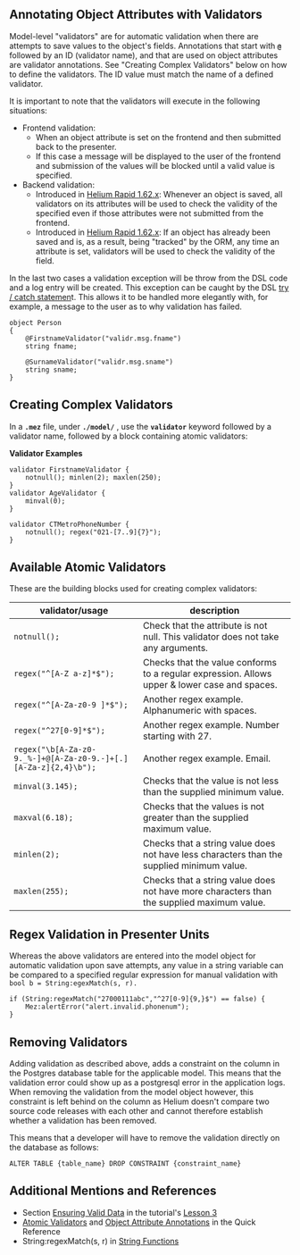  


  


## Annotating Object Attributes with Validators 

Model-level "validators" are for automatic validation when there are attempts to save values to the object's fields. Annotations that start with **`@`** followed by an ID (validator name), and that are used on object attributes are validator annotations. See "Creating Complex Validators" below on how to define the validators. The ID value must match the name of a defined validator.

It is important to note that the validators will execute in the following situations:

  * Frontend validation:
    * When an object attribute is set on the frontend and then submitted back to the presenter.
    * If this case a message will be displayed to the user of the frontend and submission of the values will be blocked until a valid value is specified.
  * Backend validation:
    * Introduced in [Helium Rapid 1.62.x](/wiki/spaces/HTUT/pages/338558980/1.62.0+Release+Notes): Whenever an object is saved, all validators on its attributes will be used to check the validity of the specified even if those attributes were not submitted from the frontend.
    * Introduced in [Helium Rapid 1.62.x](/wiki/spaces/HTUT/pages/338558980/1.62.0+Release+Notes): If an object has already been saved and is, as a result, being "tracked" by the ORM, any time an attribute is set, validators will be used to check the validity of the field.



In the last two cases a validation exception will be throw from the DSL code and a log entry will be created. This exception can be caught by the DSL [try / catch statemen](/wiki/spaces/HTUT/pages/5735597/Exception+Handling)t. This allows it to be handled more elegantly with, for example, a message to the user as to why validation has failed.

  

    
    
    object Person
    {
        @FirstnameValidator("validr.msg.fname")
        string fname;
     
        @SurnameValidator("validr.msg.sname")
        string sname;
    }

  


  


  


## Creating Complex Validators

In a **`.mez`** file, under **`./model/`** , use the **`validator`** keyword followed by a validator name, followed by a block containing atomic validators:

**Validator Examples**
    
    
    validator FirstnameValidator {
        notnull(); minlen(2); maxlen(250);
    }
    validator AgeValidator {
        minval(0);
    }
     
    validator CTMetroPhoneNumber {
        notnull(); regex("021-[7..9]{7}");
    }

  


  


  


## Available Atomic Validators

These are the building blocks used for creating complex validators:

  


validator/usage| description  
---|---  
`notnull();`| Check that the attribute is not null. This validator does not take any arguments.  
`regex("^[A-Z a-z]*$");`| Checks that the value conforms to a regular expression. Allows upper & lower case and spaces.  
`regex("^[A-Za-z0-9 ]*$");`| Another regex example. Alphanumeric with spaces.  
`regex("^27[0-9]*$");`| Another regex example. Number starting with 27.  
`regex("\b[A-Za-z0-9._%-]+@[A-Za-z0-9.-]+[.][A-Za-z]{2,4}\b");`| Another regex example. Email.  
`minval(3.145);`| Checks that the value is not less than the supplied minimum value.  
`maxval(6.18);`| Checks that the values is not greater than the supplied maximum value.  
`minlen(2);`| Checks that a string value does not have less characters than the supplied minimum value.  
`maxlen(255);`| Checks that a string value does not have more characters than the supplied maximum value.  
  
  


  


  


## Regex Validation in Presenter Units

Whereas the above validators are entered into the model object for automatic validation upon save attempts, any value in a string variable can be compared to a specified regular expression for manual validation with `bool b = String:egexMatch(s, r).`
    
    
    if (String:regexMatch("27000111abc","^27[0-9]{9,}$") == false) {
        Mez:alertError("alert.invalid.phonenum");
    }

  


  


  


## Removing Validators

Adding validation as described above, adds a constraint on the column in the Postgres database table for the applicable model. This means that the validation error could show up as a postgresql error in the application logs. When removing the validation from the model object however, this constraint is left behind on the column as Helium doesn't compare two source code releases with each other and cannot therefore establish whether a validation has been removed.

This means that a developer will have to remove the validation directly on the database as follows:
    
    
    ALTER TABLE {table_name} DROP CONSTRAINT {constraint_name}

  


## Additional Mentions and References

  * Section [Ensuring Valid Data](https://mezzaninewiki.atlassian.net/wiki/pages/viewpage.action?pageId=5741853#Lesson3:UserInput,Persistence,Validation,andTables\(continued\)-EnsuringValidData) in the tutorial's [Lesson 3](/wiki/spaces/HTUT/pages/5741853/Lesson+03+User+Input+Persistence+Validation+and+Tables+continued)
  * [Atomic Validators](https://mezzaninewiki.atlassian.net/wiki/display/HTUT/Quick+Reference#QuickReference-AtomicValidators) and [Object Attribute Annotations](https://mezzaninewiki.atlassian.net/wiki/display/HTUT/Quick+Reference#QuickReference-ObjectAttributeAnnotations) in the Quick Reference
  * String:regexMatch(s, r) in [String Functions](/wiki/spaces/HTUT/pages/5739913/String+Functions)



  


  


  

